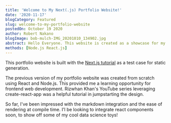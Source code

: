 ```yaml
---
title: 'Welcome to My Next(.js) Portfolio Website!'
date: '2020-11-17'
blogCategory: Featured
slug: welcome-to-my-portfolio-website
postedOn: October 19 2020
author: Robert Nakano
blogImage: bob-mulch-IMG_20201010_134902.jpg
abstract: Hello Everyone. This website is created as a showcase for my data science and web development projects. I plan to update this page to showcase my new work. Thank you for reading and stay tuned!
methods: [Node.js React.js]
---          
```


This portfolio website is built with the <a href="https://nextjs.org/learn/basics/create-nextjs-app">Next.js tutorial</a> as a test case for static generation. 

The previous version of my portfolio website was created from scratch using React and Node.js. This provided me a learning opportunity for frontend web development. Rizwhan Khan's YouTube series leveraging create-react-app was a helpful tutorial in jumpstarting the design. 

So far, I've been impressed with the markdown integration and the ease of rendering at compile time. I'l be looking to integrate react components soon, to show off some of my cool data science toys!
